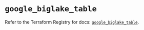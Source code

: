 # `google_biglake_table`

Refer to the Terraform Registry for docs: [`google_biglake_table`](https://registry.terraform.io/providers/hashicorp/google/5.30.0/docs/resources/biglake_table).
